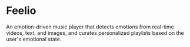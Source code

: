 # Feelio
An emotion-driven music player that detects emotions from real-time videos, text, and images, and curates  personalized playlists based on the user's emotional state.
